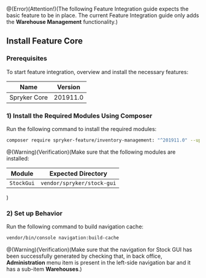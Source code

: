@(Error)(Attention!)(The following Feature Integration guide expects the basic feature to be in place. The current Feature Integration guide only adds the **Warehouse Management** functionality.)

## Install Feature Core
### Prerequisites
To start feature integration, overview and install the necessary features:

| Name | Version |
| --- | --- |
| Spryker Core | 201911.0 |

### 1) Install the Required Modules Using Composer
Run the following command to install the required modules:

```bash
composer require spryker-feature/inventory-management: "^201911.0" --update-with-dependencies
```
@(Warning)(Verification)(Make sure that the following modules are installed:<table><thead><tr><th>Module</th><th>Expected Directory</th></tr></thead><tbody><tr><td>`StockGui`</td><td>`vendor/spryker/stock-gui`</td></tr></tbody></table>)

### 2) Set up Behavior
Run the following command to build navigation cache:
```bash
vendor/bin/console navigation:build-cache
```
@(Warning)(Verification)(Make sure that the navigation for Stock GUI has been successfully generated by checking that, in back office, **Administration** menu item is present in the left-side navigation bar and it has a sub-item **Warehouses**.)
